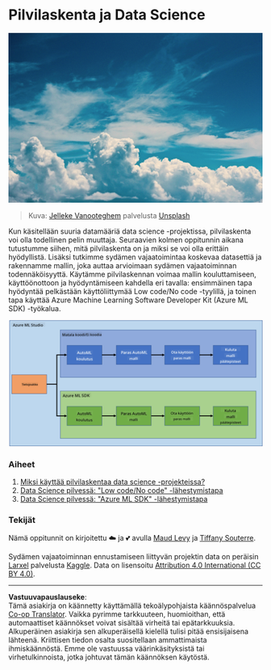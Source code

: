 <!--
CO_OP_TRANSLATOR_METADATA:
{
  "original_hash": "8dfe141a0f46f7d253e07f74913c7f44",
  "translation_date": "2025-08-26T21:57:36+00:00",
  "source_file": "5-Data-Science-In-Cloud/README.md",
  "language_code": "fi"
}
-->
# Pilvilaskenta ja Data Science

![cloud-picture](../../../translated_images/cloud-picture.f5526de3c6c6387b2d656ba94f019b3352e5e3854a78440e4fb00c93e2dea675.fi.jpg)

> Kuva: [Jelleke Vanooteghem](https://unsplash.com/@ilumire) palvelusta [Unsplash](https://unsplash.com/s/photos/cloud?orientation=landscape)

Kun käsitellään suuria datamääriä data science -projektissa, pilvilaskenta voi olla todellinen pelin muuttaja. Seuraavien kolmen oppitunnin aikana tutustumme siihen, mitä pilvilaskenta on ja miksi se voi olla erittäin hyödyllistä. Lisäksi tutkimme sydämen vajaatoimintaa koskevaa datasettiä ja rakennamme mallin, joka auttaa arvioimaan sydämen vajaatoiminnan todennäköisyyttä. Käytämme pilvilaskennan voimaa mallin kouluttamiseen, käyttöönottoon ja hyödyntämiseen kahdella eri tavalla: ensimmäinen tapa hyödyntää pelkästään käyttöliittymää Low code/No code -tyylillä, ja toinen tapa käyttää Azure Machine Learning Software Developer Kit (Azure ML SDK) -työkalua.

![project-schema](../../../translated_images/project-schema.420e56d495624541eaecf2b737f138c86fb7d8162bb1c0bf8783c350872ffc4d.fi.png)

### Aiheet

1. [Miksi käyttää pilvilaskentaa data science -projekteissa?](17-Introduction/README.md)
2. [Data Science pilvessä: "Low code/No code" -lähestymistapa](18-Low-Code/README.md)
3. [Data Science pilvessä: "Azure ML SDK" -lähestymistapa](19-Azure/README.md)

### Tekijät
Nämä oppitunnit on kirjoitettu ☁️ ja 💕 avulla [Maud Levy](https://twitter.com/maudstweets) ja [Tiffany Souterre](https://twitter.com/TiffanySouterre).

Sydämen vajaatoiminnan ennustamiseen liittyvän projektin data on peräisin [
Larxel](https://www.kaggle.com/andrewmvd) palvelusta [Kaggle](https://www.kaggle.com/andrewmvd/heart-failure-clinical-data). Data on lisensoitu [Attribution 4.0 International (CC BY 4.0)](https://creativecommons.org/licenses/by/4.0/).

---

**Vastuuvapauslauseke**:  
Tämä asiakirja on käännetty käyttämällä tekoälypohjaista käännöspalvelua [Co-op Translator](https://github.com/Azure/co-op-translator). Vaikka pyrimme tarkkuuteen, huomioithan, että automaattiset käännökset voivat sisältää virheitä tai epätarkkuuksia. Alkuperäinen asiakirja sen alkuperäisellä kielellä tulisi pitää ensisijaisena lähteenä. Kriittisen tiedon osalta suositellaan ammattimaista ihmiskäännöstä. Emme ole vastuussa väärinkäsityksistä tai virhetulkinnoista, jotka johtuvat tämän käännöksen käytöstä.
